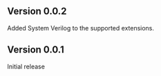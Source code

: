 ## Version 0.0.2

Added System Verilog to the supported extensions.

## Version 0.0.1

Initial release
